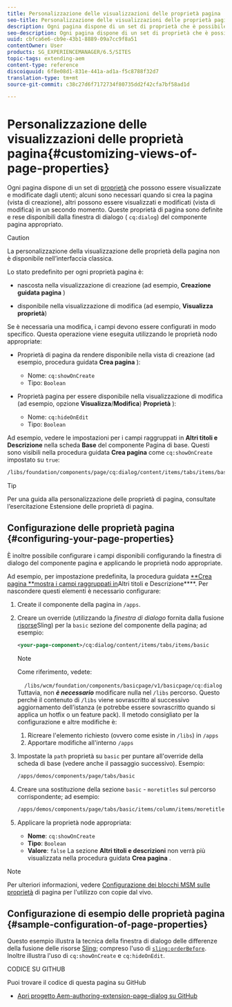 ```yaml
---
title: Personalizzazione delle visualizzazioni delle proprietà pagina
seo-title: Personalizzazione delle visualizzazioni delle proprietà pagina
description: Ogni pagina dispone di un set di proprietà che è possibile modificare come necessario
seo-description: Ogni pagina dispone di un set di proprietà che è possibile modificare come necessario
uuid: cbfca6e6-cb9e-43b1-8889-09a7cc9f8a51
contentOwner: User
products: SG_EXPERIENCEMANAGER/6.5/SITES
topic-tags: extending-aem
content-type: reference
discoiquuid: 6f8e08d1-831e-441a-ad1a-f5c8788f32d7
translation-type: tm+mt
source-git-commit: c38c27d6f7172734f80735dd2f42cfa7bf58ad1d

---
```



# Personalizzazione delle visualizzazioni delle proprietà pagina{#customizing-views-of-page-properties}

Ogni pagina dispone di un set di [proprietà](/help/sites-authoring/editing-page-properties.md) che possono essere visualizzate e modificate dagli utenti; alcuni sono necessari quando si crea la pagina (vista di creazione), altri possono essere visualizzati e modificati (vista di modifica) in un secondo momento. Queste proprietà di pagina sono definite e rese disponibili dalla finestra di dialogo ( `cq:dialog`) del componente pagina appropriato.

>[!CAUTION]
>
>La personalizzazione della visualizzazione delle proprietà della pagina non è disponibile nell’interfaccia classica.

Lo stato predefinito per ogni proprietà pagina è:

* nascosta nella visualizzazione di creazione (ad esempio, **Creazione guidata pagina** )

* disponibile nella visualizzazione di modifica (ad esempio, **Visualizza proprietà**)

Se è necessaria una modifica, i campi devono essere configurati in modo specifico. Questa operazione viene eseguita utilizzando le proprietà nodo appropriate:

* Proprietà di pagina da rendere disponibile nella vista di creazione (ad esempio, procedura guidata **Crea pagina** ):

   * Nome: `cq:showOnCreate`
   * Tipo: `Boolean`

* Proprietà pagina per essere disponibile nella visualizzazione di modifica (ad esempio, opzione **Visualizza**/**Modifica**) **Proprietà** ):

   * Nome: `cq:hideOnEdit`
   * Tipo: `Boolean`

Ad esempio, vedere le impostazioni per i campi raggruppati in **Altri titoli e Descrizione** nella scheda **Base** del componente Pagina di base. Questi sono visibili nella procedura guidata **Crea pagina** come `cq:showOnCreate` impostato su `true`:

```xml
/libs/foundation/components/page/cq:dialog/content/items/tabs/items/basic/items/column/items/moretitles
```

>[!TIP]
>
>Per una guida alla personalizzazione delle proprietà di pagina, consultate l’esercitazione [](https://docs.adobe.com/content/help/en/experience-manager-learn/sites/developing/page-properties-technical-video-develop.html) Estensione delle proprietà di pagina.

## Configurazione delle proprietà pagina {#configuring-your-page-properties}

È inoltre possibile configurare i campi disponibili configurando la finestra di dialogo del componente pagina e applicando le proprietà nodo appropriate.

Ad esempio, per impostazione predefinita, la procedura guidata [**Crea pagina **mostra i campi raggruppati in](/help/sites-authoring/managing-pages.md#creating-a-new-page)Altri titoli e Descrizione****. Per nascondere questi elementi è necessario configurare:

1. Create il componente della pagina in `/apps`.
1. Creare un override (utilizzando la *finestra di dialogo* fornita dalla fusione [risorse](/help/sites-developing/sling-resource-merger.md)Sling) per la `basic` sezione del componente della pagina; ad esempio:

   ```xml
   <your-page-component>/cq:dialog/content/items/tabs/items/basic
   ```

   >[!NOTE]
   >
   >Come riferimento, vedete:
   >
   >    `/libs/wcm/foundation/components/basicpage/v1/basicpage/cq:dialog`
   Tuttavia, non ***è necessario*** modificare nulla nel `/libs` percorso.
   Questo perché il contenuto di `/libs` viene sovrascritto al successivo aggiornamento dell’istanza (e potrebbe essere sovrascritto quando si applica un hotfix o un feature pack).
   Il metodo consigliato per la configurazione e altre modifiche è:
   1. Ricreare l&#39;elemento richiesto (ovvero come esiste in `/libs`) in `/apps`
   1. Apportare modifiche all&#39;interno `/apps`


1. Impostate la `path` proprietà su `basic` per puntare all&#39;override della scheda di base (vedere anche il passaggio successivo). Esempio:

   ```xml
   /apps/demos/components/page/tabs/basic
   ```

1. Creare una sostituzione della sezione `basic` - `moretitles` sul percorso corrispondente; ad esempio:

   ```xml
   /apps/demos/components/page/tabs/basic/items/column/items/moretitles
   ```

1. Applicare la proprietà node appropriata:

   * **Nome**: `cq:showOnCreate`
   * **Tipo**: `Boolean`
   * **Valore**: `false`
   La sezione **Altri titoli e descrizioni** non verrà più visualizzata nella procedura guidata **Crea pagina** .

>[!NOTE]
Per ulteriori informazioni, vedere [Configurazione dei blocchi MSM sulle proprietà](/help/sites-developing/extending-msm.md#configuring-msm-locks-on-page-properties-touch-enabled-ui) di pagina per l&#39;utilizzo con copie dal vivo.

## Configurazione di esempio delle proprietà pagina {#sample-configuration-of-page-properties}

Questo esempio illustra la tecnica della finestra di dialogo delle differenze della fusione delle risorse [Sling](/help/sites-developing/sling-resource-merger.md); compreso l&#39;uso di [`sling:orderBefore`](/help/sites-developing/sling-resource-merger.md#properties). Inoltre illustra l&#39;uso di `cq:showOnCreate` e `cq:hideOnEdit`.

CODICE SU GITHUB

Puoi trovare il codice di questa pagina su GitHub

* [Apri progetto Aem-authoring-extension-page-dialog su GitHub](https://github.com/Adobe-Marketing-Cloud/aem-authoring-extension-page-dialog)
